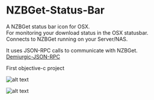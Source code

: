 NZBGet-Status-Bar
========================

A NZBGet status bar icon for OSX.   
For monitoring your download status in the OSX statusbar.    
Connects to NZBGet running on your Server/NAS.   

It uses JSON-RPC calls to communicate with NZBGet.   
[Demiurgic-JSON-RPC](https://github.com/dbowen/Demiurgic-JSON-RPC "Demiurgic-JSON-RPC")

First objective-c project

![alt text](http://dev-tty.nl/nzbget-status-bar/screenshot.png "Screenshot")

![alt text](http://dev-tty.nl/nzbget-status-bar/preferences.png "Screenshot")